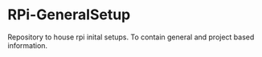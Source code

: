 # RPi-GeneralSetup
Repository to house rpi inital setups.  To contain general and project based information.
